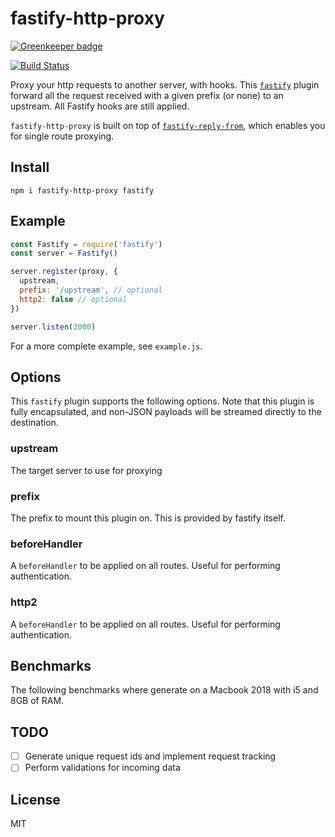 # fastify-http-proxy

[![Greenkeeper badge](https://badges.greenkeeper.io/fastify/fastify-http-proxy.svg)](https://greenkeeper.io/)

[![Build Status](https://travis-ci.org/fastify/fastify-http-proxy.svg?branch=master)](https://travis-ci.org/fastify/fastify-http-proxy)

Proxy your http requests to another server, with hooks.
This [`fastify`](https://www.fastify.io) plugin forward all the request
received with a given prefix (or none) to an upstream. All Fastify hooks are still applied.

`fastify-http-proxy` is built on top of
[`fastify-reply-from`](http://npm.im/fastify-reply-from), which enables
you for single route proxying.

## Install

```
npm i fastify-http-proxy fastify
```

## Example

```js
const Fastify = require('fastify')
const server = Fastify()

server.register(proxy, {
  upstream,
  prefix: '/upstream', // optional
  http2: false // optional
})

server.listen(3000)
```

For a more complete example, see `example.js`.

## Options

This `fastify` plugin supports the following options.
Note that this plugin is fully encapsulated, and non-JSON payloads will
be streamed directly to the destination.

### upstream

The target server to use for proxying

### prefix

The prefix to mount this plugin on. This is provided by fastify itself.

### beforeHandler

A `beforeHandler` to be applied on all routes. Useful for performing
authentication.

### http2

A `beforeHandler` to be applied on all routes. Useful for performing
authentication.

## Benchmarks

The following benchmarks where generate on a Macbook 2018 with i5 and
8GB of RAM.

## TODO

* [ ] Generate unique request ids and implement request tracking
* [ ] Perform validations for incoming data

## License

MIT
